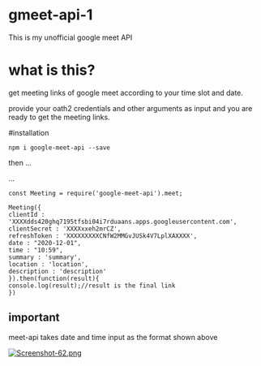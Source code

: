 # gmeet-api-1
This is my unofficial google meet API
# what is this?

get meeting links of google meet according to your time slot and date.

provide your oath2 credentials and other arguments as input and you are ready to get the meeting links.

#installation

`npm i google-meet-api --save`

then ...

...

`const Meeting = require('google-meet-api').meet;`

`Meeting({`\
    `clientId : 'XXXXdds420ghq7195tfsbi04i7rduaans.apps.googleusercontent.com',`\
    `clientSecret : 'XXXXxxeh2mrCZ',`\
    `refreshToken : 'XXXXXXXXXCNfW2MMGvJUSk4V7LplXAXXXX',`\
    `date : "2020-12-01",`\
    `time : "10:59",`\
    `summary : 'summary',`\
    `location : 'location',`\
    `description : 'description'`\
`}).then(function(result){`\
    `console.log(result);//result is the final link`\
`})`

## important

meet-api takes date and time input as the format shown above


[![Screenshot-62.png](https://i.postimg.cc/hPSTx2wW/Screenshot-62.png)](https://postimg.cc/6Tm8xftY)
